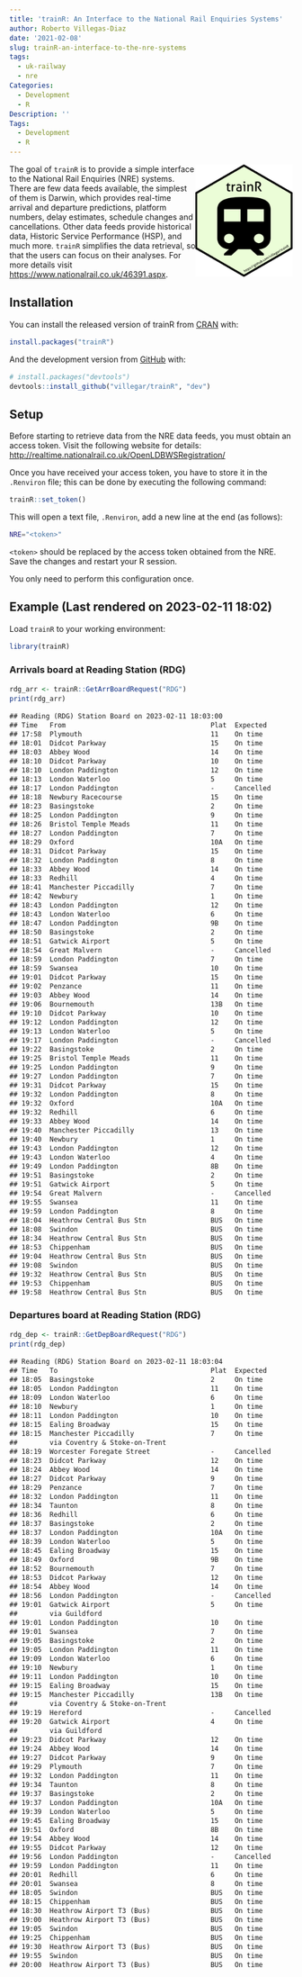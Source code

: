 ```yaml
---
title: 'trainR: An Interface to the National Rail Enquiries Systems'
author: Roberto Villegas-Diaz
date: '2021-02-08'
slug: trainR-an-interface-to-the-nre-systems
tags:
  - uk-railway
  - nre
Categories:
  - Development
  - R
Description: ''
Tags:
  - Development
  - R
---
```


<img src="https://raw.githubusercontent.com/villegar/trainR/main/inst/images/logo.png" alt="logo" align="right" height=200px/>

The goal of `trainR` is to provide a simple interface to the 
National Rail Enquiries (NRE) systems. There are few data feeds 
available, the simplest of them is Darwin, which provides real-time 
arrival and departure predictions, platform numbers, delay estimates, 
schedule changes and cancellations. Other data feeds provide historical 
data, Historic Service Performance (HSP), and much more. `trainR` 
simplifies the data retrieval, so that the users can focus on their 
analyses. For more details visit 
https://www.nationalrail.co.uk/46391.aspx.

## Installation

You can install the released version of trainR from [CRAN](https://CRAN.R-project.org) with:

``` r
install.packages("trainR")
```

And the development version from [GitHub](https://github.com/) with:

``` r
# install.packages("devtools")
devtools::install_github("villegar/trainR", "dev")
```

## Setup
Before starting to retrieve data from the NRE data feeds, you must obtain an access token. 
Visit the following website for details: http://realtime.nationalrail.co.uk/OpenLDBWSRegistration/

Once you have received your access token, you have to store it in the `.Renviron` file; this can be 
done by executing the following command:


```r
trainR::set_token()
```

This will open a text file, `.Renviron`, add a new line at the end (as follows):

```bash
NRE="<token>"
```

`<token>` should be replaced by the access token obtained from the NRE. Save the changes and restart 
your R session.

You only need to perform this configuration once.

## Example (Last rendered on 2023-02-11 18:02)

Load `trainR` to your working environment:

```r
library(trainR)
```

### Arrivals board at Reading Station (RDG)


```r
rdg_arr <- trainR::GetArrBoardRequest("RDG")
print(rdg_arr)
```

```
## Reading (RDG) Station Board on 2023-02-11 18:03:00
## Time   From                                    Plat  Expected
## 17:58  Plymouth                                11    On time
## 18:01  Didcot Parkway                          15    On time
## 18:03  Abbey Wood                              14    On time
## 18:10  Didcot Parkway                          10    On time
## 18:10  London Paddington                       12    On time
## 18:13  London Waterloo                         5     On time
## 18:17  London Paddington                       -     Cancelled
## 18:18  Newbury Racecourse                      15    On time
## 18:23  Basingstoke                             2     On time
## 18:25  London Paddington                       9     On time
## 18:26  Bristol Temple Meads                    11    On time
## 18:27  London Paddington                       7     On time
## 18:29  Oxford                                  10A   On time
## 18:31  Didcot Parkway                          15    On time
## 18:32  London Paddington                       8     On time
## 18:33  Abbey Wood                              14    On time
## 18:33  Redhill                                 4     On time
## 18:41  Manchester Piccadilly                   7     On time
## 18:42  Newbury                                 1     On time
## 18:43  London Paddington                       12    On time
## 18:43  London Waterloo                         6     On time
## 18:47  London Paddington                       9B    On time
## 18:50  Basingstoke                             2     On time
## 18:51  Gatwick Airport                         5     On time
## 18:54  Great Malvern                           -     Cancelled
## 18:59  London Paddington                       7     On time
## 18:59  Swansea                                 10    On time
## 19:01  Didcot Parkway                          15    On time
## 19:02  Penzance                                11    On time
## 19:03  Abbey Wood                              14    On time
## 19:06  Bournemouth                             13B   On time
## 19:10  Didcot Parkway                          10    On time
## 19:12  London Paddington                       12    On time
## 19:13  London Waterloo                         5     On time
## 19:17  London Paddington                       -     Cancelled
## 19:22  Basingstoke                             2     On time
## 19:25  Bristol Temple Meads                    11    On time
## 19:25  London Paddington                       9     On time
## 19:27  London Paddington                       7     On time
## 19:31  Didcot Parkway                          15    On time
## 19:32  London Paddington                       8     On time
## 19:32  Oxford                                  10A   On time
## 19:32  Redhill                                 6     On time
## 19:33  Abbey Wood                              14    On time
## 19:40  Manchester Piccadilly                   13    On time
## 19:40  Newbury                                 1     On time
## 19:43  London Paddington                       12    On time
## 19:43  London Waterloo                         4     On time
## 19:49  London Paddington                       8B    On time
## 19:51  Basingstoke                             2     On time
## 19:51  Gatwick Airport                         5     On time
## 19:54  Great Malvern                           -     Cancelled
## 19:55  Swansea                                 11    On time
## 19:59  London Paddington                       8     On time
## 18:04  Heathrow Central Bus Stn                BUS   On time
## 18:08  Swindon                                 BUS   On time
## 18:34  Heathrow Central Bus Stn                BUS   On time
## 18:53  Chippenham                              BUS   On time
## 19:04  Heathrow Central Bus Stn                BUS   On time
## 19:08  Swindon                                 BUS   On time
## 19:32  Heathrow Central Bus Stn                BUS   On time
## 19:53  Chippenham                              BUS   On time
## 19:58  Heathrow Central Bus Stn                BUS   On time
```

### Departures board at Reading Station (RDG)


```r
rdg_dep <- trainR::GetDepBoardRequest("RDG")
print(rdg_dep)
```

```
## Reading (RDG) Station Board on 2023-02-11 18:03:04
## Time   To                                      Plat  Expected
## 18:05  Basingstoke                             2     On time
## 18:05  London Paddington                       11    On time
## 18:09  London Waterloo                         6     On time
## 18:10  Newbury                                 1     On time
## 18:11  London Paddington                       10    On time
## 18:15  Ealing Broadway                         15    On time
## 18:15  Manchester Piccadilly                   7     On time
##        via Coventry & Stoke-on-Trent           
## 18:19  Worcester Foregate Street               -     Cancelled
## 18:23  Didcot Parkway                          12    On time
## 18:24  Abbey Wood                              14    On time
## 18:27  Didcot Parkway                          9     On time
## 18:29  Penzance                                7     On time
## 18:32  London Paddington                       11    On time
## 18:34  Taunton                                 8     On time
## 18:36  Redhill                                 6     On time
## 18:37  Basingstoke                             2     On time
## 18:37  London Paddington                       10A   On time
## 18:39  London Waterloo                         5     On time
## 18:45  Ealing Broadway                         15    On time
## 18:49  Oxford                                  9B    On time
## 18:52  Bournemouth                             7     On time
## 18:53  Didcot Parkway                          12    On time
## 18:54  Abbey Wood                              14    On time
## 18:56  London Paddington                       -     Cancelled
## 19:01  Gatwick Airport                         5     On time
##        via Guildford                           
## 19:01  London Paddington                       10    On time
## 19:01  Swansea                                 7     On time
## 19:05  Basingstoke                             2     On time
## 19:05  London Paddington                       11    On time
## 19:09  London Waterloo                         6     On time
## 19:10  Newbury                                 1     On time
## 19:11  London Paddington                       10    On time
## 19:15  Ealing Broadway                         15    On time
## 19:15  Manchester Piccadilly                   13B   On time
##        via Coventry & Stoke-on-Trent           
## 19:19  Hereford                                -     Cancelled
## 19:20  Gatwick Airport                         4     On time
##        via Guildford                           
## 19:23  Didcot Parkway                          12    On time
## 19:24  Abbey Wood                              14    On time
## 19:27  Didcot Parkway                          9     On time
## 19:29  Plymouth                                7     On time
## 19:32  London Paddington                       11    On time
## 19:34  Taunton                                 8     On time
## 19:37  Basingstoke                             2     On time
## 19:37  London Paddington                       10A   On time
## 19:39  London Waterloo                         5     On time
## 19:45  Ealing Broadway                         15    On time
## 19:51  Oxford                                  8B    On time
## 19:54  Abbey Wood                              14    On time
## 19:55  Didcot Parkway                          12    On time
## 19:56  London Paddington                       -     Cancelled
## 19:59  London Paddington                       11    On time
## 20:01  Redhill                                 6     On time
## 20:01  Swansea                                 8     On time
## 18:05  Swindon                                 BUS   On time
## 18:15  Chippenham                              BUS   On time
## 18:30  Heathrow Airport T3 (Bus)               BUS   On time
## 19:00  Heathrow Airport T3 (Bus)               BUS   On time
## 19:05  Swindon                                 BUS   On time
## 19:25  Chippenham                              BUS   On time
## 19:30  Heathrow Airport T3 (Bus)               BUS   On time
## 19:55  Swindon                                 BUS   On time
## 20:00  Heathrow Airport T3 (Bus)               BUS   On time
```
